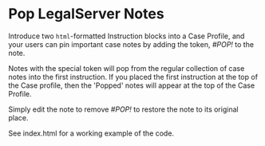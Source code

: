 # Pop LegalServer Notes


Introduce two `html`-formatted Instruction blocks into a Case Profile, and your users can pin important case notes by adding the token, _#POP!_ to the note.

Notes with the special token will pop from the regular collection of case notes into the first instruction. If you placed the first instruction at the top of the Case profile, then the 'Popped' notes will appear at the top of the Case Profile.

Simply edit the note to remove _#POP!_ to restore the note to its original place. 

See index.html for a working example of the code.

